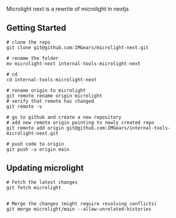 Microlight next is a rewrite of microlight in nextjs


## Getting Started
```shell
# clone the repo
git clone git@github.com:IMGears/microlight-next.git

# rename the folder
mv microlight-next internal-tools-microlight-next

# cd
cd internal-tools-microlight-next

# rename origin to microlight
git remote rename origin microlight
# verify that remote has changed
git remote -v

# go to github and create a new repository
# add new remote origin pointing to newly created repo
git remote add origin git@github.com:IMGears/internal-tools-microlight-next.git

# push code to origin
git push -u origin main
```


## Updating microlight

```shell
# Fetch the latest changes
git fetch microlight


# Merge the changes (might require resolving conflicts)
git merge microlight/main --allow-unrelated-histories
```